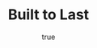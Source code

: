 ---
title: "Built to Last"
bookCover: "/assets/book-covers/built-to-last.jpg"
slug: "built-to-last"
bookAuthor: "Jim Collins"
rating: 10
amazonLink: ""
author:
  name: Rico Trebeljahr
  picture: "/assets/blog/profile.jpeg"
---
